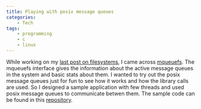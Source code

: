 ```yaml
---
title: Playing with posix message queues
categories:
    - Tech
tags:
    - programming
    - c
    - linux
---
```


While working on my [last post on filesystems](https://deepns.github.io/tech/some-notes-on-filesystems-part2/), I came across [mqueuefs](https://deepns.github.io/tech/some-notes-on-filesystems-part2/#mqueuefs). The mqueuefs interface gives the information about the active message queues in the system and basic stats about them. I wanted to try out the posix message queues just for fun to see how it works and how the library calls are used. So I designed a sample application with few threads and used posix message queues to communicate betwen them. The sample code can be found in this [repository](https://github.com/deepns/posix-mq-example).
